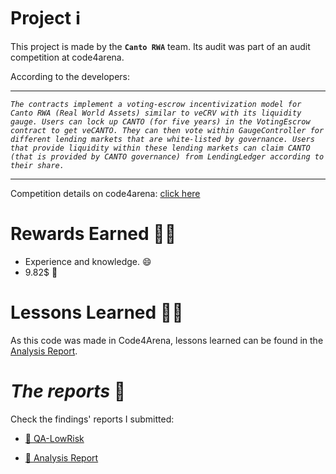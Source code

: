 # Project ℹ️

This project is made by the **`Canto RWA`** team. Its audit was part of an audit competition at code4arena.

According to the developers:

---

_`The contracts implement a voting-escrow incentivization model for Canto RWA (Real World Assets) similar to veCRV with its liquidity gauge. Users can lock up CANTO (for five years) in the VotingEscrow contract to get veCANTO. They can then vote within GaugeController for different lending markets that are white-listed by governance. Users that provide liquidity within these lending markets can claim CANTO (that is provided by CANTO governance) from LendingLedger according to their share.`_

---

Competition details on code4arena: [click here](https://code4rena.com/contests/2023-08-verwa#top)

# Rewards Earned 💸🧠

- Experience and knowledge. 😄
- 9.82$ 💸

# Lessons Learned 🧑‍💻

As this code was made in Code4Arena, lessons learned can be found in the [Analysis Report](https://github.com/CarlosAlegreUr/Audits-By-CarlosAlegreUr/blob/main/reports/2023-08-verwa/Analysis-Report-veRWA-CarlosAlegreUr.md).

# _The reports_ 📝

Check the findings' reports I submitted:

- [🔗 QA-LowRisk](https://github.com/CarlosAlegreUr/Audits-By-CarlosAlegreUr/blob/main/reports/2023-08-verwa/QALowRisk-Report-veRWA-CarlosAlegreUr.md)

- [🔗 Analysis Report](https://github.com/CarlosAlegreUr/Audits-By-CarlosAlegreUr/blob/main/reports/2023-08-verwa/Analysis-Report-veRWA-CarlosAlegreUr.md)
